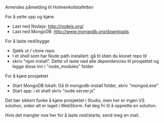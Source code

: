 Amendes påmelding til Holmenkollstafetten

For å sette opp og kjøre:

- Last ned Nodejs: http://nodejs.org/
- Last ned MongoDB: http://www.mongodb.org/downloads

For å laste ned/bygge
- Sjekk ut / clone repo.
- I et shell som har Node path installert: gå til stien du klonet repo til
- skriv "npm install". Dette vil laste ned alle dependencies til prosjektet og legge disse inn i "node_modules" folder

For å kjøre prosjektet
- Start MongoDB lokalt: Gå til mongodb-install folder, skriv "mongod.exe"
- Start app: i et shell skriv "node server.js"

Det bør sikkert funke å kjøre prosjektet i Studio, men her er ingen VS solution, siden alt er laget i WebStorm. Føl deg fri til å opprette en solution.

Hvis det mangler noe her for å laste ned/starte, send meg en mail.